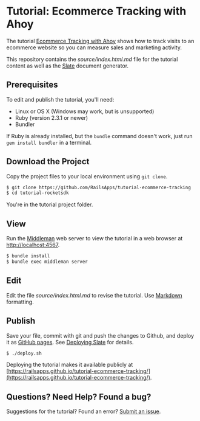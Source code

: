 
# Tutorial: Ecommerce Tracking with Ahoy

The tutorial [Ecommerce Tracking with Ahoy](https://railsapps.github.io/tutorial-ecommerce-tracking/) shows how to track visits to an ecommerce website so you can measure sales and marketing activity.

This repository contains the *source/index.html.md* file for the tutorial content as well as the [Slate](https://github.com/lord/slate) document generator.

## Prerequisites

To edit and publish the tutorial, you'll need:

 - Linux or OS X (Windows may work, but is unsupported)
 - Ruby (version 2.3.1 or newer)
 - Bundler

If Ruby is already installed, but the `bundle` command doesn't work, just run `gem install bundler` in a terminal.

## Download the Project

Copy the project files to your local environment using `git clone`.

```bash
$ git clone https://github.com/RailsApps/tutorial-ecommerce-tracking
$ cd tutorial-rocketsdk
```

You're in the tutorial project folder.

## View

Run the [Middleman](https://middlemanapp.com/) web server to view the tutorial in a web browser at [http://localhost:4567](http://localhost:4567).

```bash
$ bundle install
$ bundle exec middleman server
```

## Edit

Edit the file *source/index.html.md* to revise the tutorial. Use [Markdown](https://en.wikipedia.org/wiki/Markdown) formatting.

## Publish

Save your file, commit with git and push the changes to Github, and deploy it as [GitHub pages](https://pages.github.com/). See [Deploying Slate](https://github.com/lord/slate/wiki/Deploying-Slate) for details.

```bash
$ ./deploy.sh
```

Deploying the tutorial makes it available publicly at [https://railsapps.github.io/tutorial-ecommerce-tracking/](https://railsapps.github.io/tutorial-ecommerce-tracking/).

## Questions? Need Help? Found a bug?

Suggestions for the tutorial? Found an error? [Submit an issue](https://github.com/RailsApps/tutorial-ecommerce-tracking/issues).
